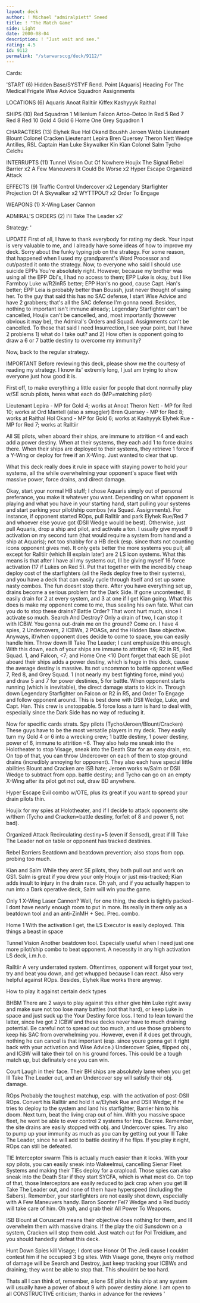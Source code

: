 ```yaml
---
layout: deck
author: ! Michael "admiralpiett" Sneed
title: ! "The Match Game"
side: Light
date: 2000-08-04
description: ! "Just wait and see."
rating: 4.5
id: 9112
permalink: "/starwarsccg/deck/9112/"
---
```

Cards: 

'START (6)
Hidden Base/SYSTYF
Rend. Point
[Aquaris]
Heading For The Medical Frigate
Wise Advice
Squadron Assignments

LOCATIONS (6)
Aquaris
Anoat
Ralltiir
Kiffex
Kashyyyk
Raithal

SHIPS (10)
Red Squadron 1
Millenium Falcon
Artoo-Detoo In Red 5
Red 7
Red 8
Red 10
Gold 4
Gold 6
Home One
Grey Squadron 1

CHARACTERS (13)
Elyhek Rue
Hol Okand
Boushh
Jeroen Webb
Lieutenant Blount
Colonel Cracken
Lieutenant Lepira
Bren Quersey
Theron Nett
Wedge Antilles, RSL
Captain Han
Luke Skywalker
Kin Kian
Colonel Salm
Tycho Celchu

INTERRUPTS (11)
Tunnel Vision
Out Of Nowhere
Houjix
The Signal
Rebel Barrier x2
A Few Maneuvers
It Could Be Worse x2
Hyper Escape
Organized Attack

EFFECTS (9)
Traffic Control
Undercover x2
Legendary Starfighter
Projection Of A Skywalker x2
WYTTPOU? x2
Order To Engage

WEAPONS (1)
X-Wing Laser Cannon

ADMIRAL'S ORDERS (2)
I'll Take The Leader x2'

Strategy: '

UPDATE First of all, I have to thank everybody for rating my deck.  Your input is very valuable to me, and I already have some ideas of how to improve my deck.
Sorry about the funky typing job on the strategy.  For some reason, that happened when I used my grandparent's Word Processor and cut/pasted it onto the strategy.
Now, to everyone who said I should use suicide EPPs You're absolutely right.	However, because my brother was using all the EPP Obi's, I had no access to them; EPP Luke is okay, but I like Farmboy Luke w/R2inR5 better; EPP Han's no good, cause Capt. Han's better; EPP Leia is probably better than Boussh, just never thought of using her.	To the guy that said this has no SAC defense, I start Wise Advice and have 2 grabbers; that's all the SAC defense I'm gonna need.  Besides, nothing to important isn't immune already; Legendary Starfighter can't be cancelled, Houjix can't be cancelled, and, most importantly (however obvious it may be), the Admiral's Orders and Squad. Assignments can't be cancelled.  To those that said I need Insurrection, I see your point, but I have 2 problems 1) what do I take out? and 2) How often is opponent going to draw a 6 or 7 battle destiny to overcome my immunity?

Now, back to the regular strategy.

IMPORTANT Before reviewing this deck, please show me the courtesy of reading my strategy.
I know its' extremly long, I just am trying to show everyone just how good it is.

First off, to make everything a little easier for people that dont normally play w/SE scrub
pilots, heres what each do (MP=matching pilot)

Lieutenant Lepira - MP for Gold 4; works at Anoat
Theron Nett - MP for Red 10; works at Ord Mantell (also a smuggler)
Bren Quersey - MP for Red 8; works at Raithal
Hol Okand - MP for Gold 6; works at Kashyyyk
Elyhek Rue - MP for Red 7; works at Ralltiir

All SE pilots, when aboard their ships, are immune to attrition <4 and each add a power
destiny.  When at their systems, they each add 1 to force drains there.  When their ships
are deployed to their systems, they retrieve 1 force if a Y-Wing or deploy for free if an
X-Wing.  Just wanted to clear that up.

What this deck really does it rule in space with staying power to hold your systems, all the
while overwhelming your opponent's space fleet with massive power, force drains, and
direct damage.

Okay, start your normal HB stuff; I chose Aquaris simply out of personal preferance, you
make it whatever you want.  Depending on what opponent is playing and what you have in
your starting hand, start pulling your systems and start parking your pilot/ship combos (via
Squad. Assignments).  For instance, if opponent started ROps, pull Ralltiir and park
Elyhek Rue/Red 7 and whoever else youve got (DSII Wedge would be best).  Otherwise,
just pull Aquaris, drop a ship and pilot, and activate a ton.  I usually give myself 9
activation on my second turn (that would require a system from hand and a ship at
Aquaris); not too shabby for a HB deck (esp. since thats not counting icons opponent
gives me).  It only gets better the more systems you pull; all except for Ralltiir (which Ill
explain later) are 2 LS icon systems.  What this means is that after I have all my systems
out, Ill be giving myself 16 force activation (17 if Lukes on Red 5).  Put that together
with the incredibly cheap deploy cost of the starfighters (all the Reds deploy free to their
systems), and you have a deck that can easily cycle through itself and set up some nasty
combos.
The fun doesnt stop there.  After you have everything set up, drains become a serious
problem for the Dark Side.  If gone uncontested, Ill easily drain for 2 at every system, and
3 at one if I get Kian going.  What this does is make my opponent come to me, thus
sealing his own fate.  What can you do to stop these drains?  Battle Order?  That wont
hurt much, since I activate so much.  Search And Destroy?  Only a drain of two, I can
stop it with ICBW.  You gonna out-drain me on the ground?  Come on.  I have 4 spies, 2
Undercovers, 2 ICBWs, 2 POASs, and the Hidden Base objective.  Anyways, if/when
opponent does decide to come to space, you can easily handle him.  Throw down Ill Take
The Leader; I cant emphasize this enough.  With this down, each of your ships are
immune to attrition <6; R2 in R5, Red Squad. 1, and Falcon, <7; and Home One <10
Dont forget that each SE pilot aboard their ships adds a power destiny, which is huge in
this deck, cause the average destiny is massive.  Its not uncommon to battle opponent
w/Red 7, Red 8, and Grey Squad. 1 (not nearly my best fighting force, mind you) and
draw 5 and 7 for power destinies, 5 for battle.
When opponent starts running (which is inevitable), the direct damage starts to kick in.
Through down Legendary Starfighter on Falcon or R2 in R5, and Order To Engage and
follow opponent around.  This is best done with DSII Wedge, Luke, and Capt. Han.  This
crew is unstoppable.  5 force loss a turn is hard to deal with, especially since the Dark Side
has no way of reducing it.

Now for specific cards strats.
Spy pilots (Tycho/Jeroen/Blount/Cracken)  These guys have to be the most versatile
players in my deck.  They easily turn my Gold 4 or 6 into a wrecking crew; 1 battle
destiny, 1 power destiny, power of 6, immune to attrition <6.  They also help me sneak
into the Holotheater to stop Visage, sneak into the Death Star for an easy drain, etc.	On
top of that, you can throw Undercover on each of them to stop ground drains (incredibly
annoying for opponent).  They also each have special little abilities Blount and Cracken
are ISB hate; Jeroen works w/Salm or DSII Wedge to subtract from opp. battle destiny;
and Tycho can go on an empty X-Wing after its pilot got not out, draw BD anywhere.

Hyper Escape Evil combo w/OTE, plus its great if you want to spread your drain pilots
thin.

Houjix for my spies at Holotheater, and if I decide to attack opponents site w/them
(Tycho and Cracken=battle destiny, forfeit of 8 and power 5, not bad).

Organized Attack Recirculating destiny=5 (even if Sensed), great if Ill Take The Leader
not on table or opponent has tracked destinies.

Rebel Barriers Beatdown and beatdown prevention; also stops from opp. probing too
much.

Kian and Salm While they arent SE pilots, they both pull out and work on GS1.	Salm is
great if you drew your only Houjix or just mis-tracked; Kian adds insult to injury in the
drain race.  Oh yah, and if you actually happen to run into a Dark operative deck, Salm
will win you the game.

Only 1 X-Wing Laser Cannon? Well, for one thing, the deck is tightly packed-I dont
have nearly enough room to put in more.  Its really in there only as a beatdown tool and
an anti-ZinMH + Sec. Prec. combo.

Home 1 With the activation I get, the LS Executor is easily deployed.	This things a
beast in space

Tunnel Vision Another beatdown tool.  Especially useful when I need just one more
pilot/ship combo to beat opponent.  A necessity in any high activation LS deck, i.m.h.o.

Ralltiir A very underrated system.  Oftentimes, opponent will forget your text, try and
beat you down, and get whupped because I can react.  Also very helpful against ROps.
Besides, Elyhek Rue works there anyway.

How to play it against certain deck types

BHBM There are 2 ways to play against this either give him Luke right away and make
sure not too lose many battles (not that hard), or keep Luke in space and just suck up the
Your Destiny force loss.  I tend to lean toward the latter, since Ive got 2 ICBW and these
decks never have to much draining potential.  Be careful not to spread out too much, and
use those grabbers to keep his SAC from overwhelming you.  However, even if it does get
through, nothing he can cancel is that important (esp. since youre gonna get it right back
with your activation and Wise Advice.)	Undercover Spies, flipped obj., and ICBW will
take their toll on his ground forces.  This could be a tough match up, but definately one
you can win.

Court Laugh in their face.  Their BH ships are absolutely lame when you get Ill Take
The Leader out, and an Undercover spy will satisfy their obj. damage.

ROps Probably the toughest matchup, esp. with the activation of post-DSII ROps.
Convert his Ralltiir and hold it w/Elyhek Rue and DSII Wedge; if he tries to deploy to the
system and land his starfighter, Barrier him to his doom.  Next turn, beat the living crap
out of him.  With you massive space fleet, he wont be able to ever control 2 systems for
Imp. Decree.  Remember, the site drains are easily stopped with obj. and Undercover
spies.	Try also to pump up your immunity as much as you can by getting out your Ill
Take The Leader, since he will add to battle destiny if he flips.  If you play it right, ROps
can still be defeated.

TIE Interceptor swarm	This is actually much easier than it looks.  With your spy pilots,
you can easily sneak into Wakeelmui, cancelling Sienar Fleet Systems and making their
TIEs deploy for a crapload.  Those spies can also sneak into the Death Star if they start
SYCFA, which is what most do.  On top of that, those Interceptors are easily reduced to
jack crap when you get Ill Take The Leader out, and none of them have hyperspeed
(including the Sabers).  Remember, your starfighters are not easily shot down, especially
with A Few Maneuvers handy.  Baron Soonter Fel?  Wedge and a Red buddy will take
care of him.  Oh yah, and grab their All Power To Weapons.

ISB Blount at Coruscant means their objective does nothing for them, and Ill overwhelm
them with massive drains.  If the play the old Sunsdown on a system, Cracken will stop
them cold.  Just watch out for Pol Treidium, and you should handedly defeat this deck.

Hunt Down Spies kill Visage; I dont use Honor Of The Jedi cause I couldnt contest
him if he occupied 3 bg sites.	With Visage gone, theyre only method of damage will be
Search and Destroy, just keep tracking your ICBWs and draining; they wont be able to
stop that.  This shouldnt be too hard.

Thats all I can think of, remember, a lone SE pilot in his ship at any system will usually
have a power of about 9 with power destiny alone.  I am open to all CONSTRUCTIVE
criticism; thanks in advance for the reviews '

